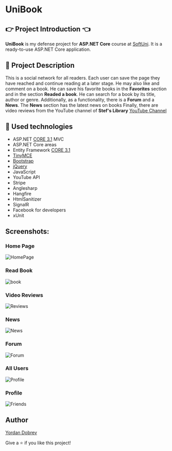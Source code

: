 # UniBook

## :point_right: Project Introduction :point_left:

**UniBook** is my defense project for **ASP.NET Core** course at [SoftUni](https://softuni.bg/trainings/3177/asp-dot-net-core-october-2020/internal). It is a ready-to-use ASP.NET Core application.

## :pencil: Project Description
This is a social network for all readers.
Each user can save the page they have reached and continue reading at a later stage. He may also like and comment on a book.
He can save his favorite books in the **Favorites** section and in the section **Readed a book**.
He can search for a book by its title, author or genre.
Additionally, as a functionality, there is a **Forum** and a **News**.
The **News** section has the latest news on books
Finally, there are video reviews from the YouTube channel of **Stef's Library** [YouTube Channel](https://www.youtube.com/channel/UCpbCR7Tsh8LxPRUDpYk0Gcg)

## :hammer: Used technologies
* ASP.NET [CORE 3.1](https://dotnet.microsoft.com/download/dotnet-core/3.1 "CORE 3.1") MVC
* ASP.NET Core areas
* Entity Framework [CORE 3.1](https://docs.microsoft.com/en-us/ef/core/ "CORE 3.1")
* [TinyMCE](https://github.com/tinymce/)
* [Bootstrap](https://github.com/twbs/bootstrap)
* [jQuery](https://github.com/jquery/jquery)
* JavaScript
* YouTube API
* Stripe
* Anglesharp
* Hangfire
* HtmlSanitizer
* SignalR
* Facebook for developers
* xUnit

## Screenshots:

### Home Page
![HomePage](https://user-images.githubusercontent.com/42092212/100554007-8012cc00-329a-11eb-8425-6b1a1a99c3b4.png)

### Read Book
![book](https://user-images.githubusercontent.com/42092212/108913404-92e73380-7632-11eb-939e-204541e0d276.png)


### Video Reviews
![Reviews](https://user-images.githubusercontent.com/42092212/100554024-a5073f00-329a-11eb-876d-e6e4cc0a0b4f.png)

### News
![News](https://user-images.githubusercontent.com/42092212/100554046-d718a100-329a-11eb-9e97-63611c1aa6f0.png)

### Forum
![Forum](https://user-images.githubusercontent.com/42092212/100554055-e8fa4400-329a-11eb-8310-335824e20b02.png)

### All Users
![Profile](https://user-images.githubusercontent.com/42092212/100554063-f44d6f80-329a-11eb-9316-014c8fcf3a81.png)

### Profile
![Friends](https://user-images.githubusercontent.com/42092212/100554074-0af3c680-329b-11eb-9cbc-30e93f3d7b39.png)



## Author

[Yordan Dobrev](https://github.com/YordanDobrev97)

Give a :star: if you like this project!

